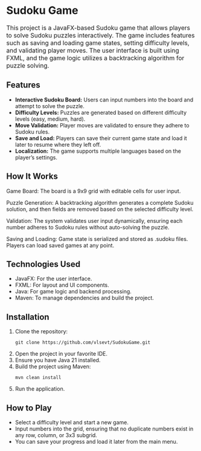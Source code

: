<h1>Sudoku Game</h1>
<p style="font-size: 16px;">This project is a JavaFX-based Sudoku game that allows players to solve Sudoku puzzles interactively. The game includes features such as saving and loading game states, setting difficulty levels, and validating player moves. The user interface is built using FXML, and the game logic utilizes a backtracking algorithm for puzzle solving.</p>

<h2>Features</h2>
<ul style="font-size: 14px;">
    <li><strong>Interactive Sudoku Board:</strong> Users can input numbers into the board and attempt to solve the puzzle.</li>
    <li><strong>Difficulty Levels:</strong> Puzzles are generated based on different difficulty levels (easy, medium, hard).</li>
    <li><strong>Move Validation:</strong> Player moves are validated to ensure they adhere to Sudoku rules.</li>
    <li><strong>Save and Load:</strong> Players can save their current game state and load it later to resume where they left off.</li>
    <li><strong>Localization:</strong> The game supports multiple languages based on the player’s settings.</li>
</ul>

<h2>How It Works</h2>
<p style="font-size: 14px;">Game Board: The board is a 9x9 grid with editable cells for user input.</p>
<p style="font-size: 14px;">Puzzle Generation: A backtracking algorithm generates a complete Sudoku solution, and then fields are removed based on the selected difficulty level.</p>
<p style="font-size: 14px;">Validation: The system validates user input dynamically, ensuring each number adheres to Sudoku rules without auto-solving the puzzle.</p>
<p style="font-size: 14px;">Saving and Loading: Game state is serialized and stored as .sudoku files. Players can load saved games at any point.</p>

<h2>Technologies Used</h2>
<ul style="font-size: 14px;">
    <li>JavaFX: For the user interface.</li>
    <li>FXML: For layout and UI components.</li>
    <li>Java: For game logic and backend processing.</li>
    <li>Maven: To manage dependencies and build the project.</li>
</ul>

<h2>Installation</h2>
<ol style="font-size: 14px;">
    <li>Clone the repository:</li>
    <pre><code>git clone https://github.com/vlsevt/SudokuGame.git</code></pre>
    <li>Open the project in your favorite IDE.</li>
    <li>Ensure you have Java 21 installed.</li>
    <li>Build the project using Maven:</li>
    <pre><code>mvn clean install</code></pre>
    <li>Run the application.</li>
</ol>

<h2>How to Play</h2>
<ul style="font-size: 14px;">
    <li>Select a difficulty level and start a new game.</li>
    <li>Input numbers into the grid, ensuring that no duplicate numbers exist in any row, column, or 3x3 subgrid.</li>
    <li>You can save your progress and load it later from the main menu.</li>
</ul>
